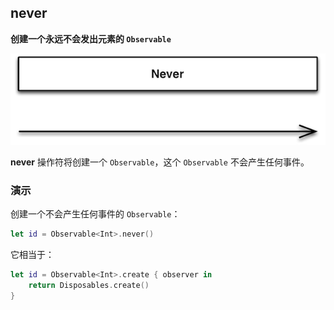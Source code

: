 ## never

**创建一个永远不会发出元素的 `Observable`**

![](/assets/Operator/Operators/never.png)

**never** 操作符将创建一个 `Observable`，这个 `Observable` 不会产生任何事件。

### 演示

创建一个不会产生任何事件的 `Observable`：

```swift
let id = Observable<Int>.never()
```

它相当于：

```swift
let id = Observable<Int>.create { observer in
    return Disposables.create()
}
```
